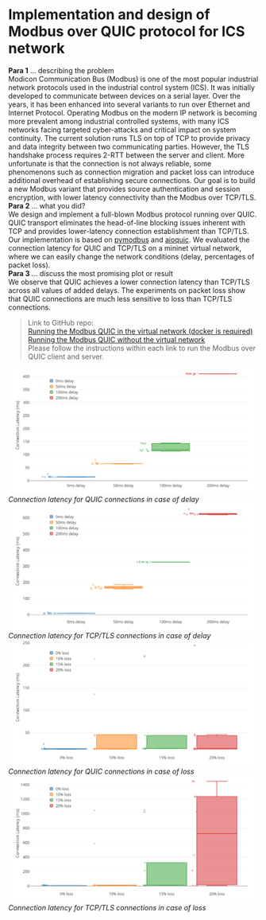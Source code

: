 # Implementation and design of Modbus over QUIC protocol for ICS network

**Para 1** ... describing the problem\
Modicon Communication Bus (Modbus) is one of the most popular industrial network protocols used in the industrial control system (ICS). It was initially developed to communicate between devices on a serial layer. Over the years, it has been enhanced into several variants to run over Ethernet and Internet Protocol.  Operating Modbus on the modern IP network is becoming more prevalent among industrial controlled systems, with many ICS networks facing targeted cyber-attacks and critical impact on system continuity. The current solution runs TLS on top of TCP to provide privacy and data integrity between two communicating parties. However, the TLS handshake process requires 2-RTT between the server and client. More unfortunate is that the connection is not always reliable, some phenomenons such as connection migration and packet loss can introduce additional overhead of establishing secure connections. Our goal is to build a new Modbus variant that provides source authentication and session encryption, with lower latency connectivity than the Modbus over TCP/TLS.\
**Para 2** ... what you did?\
We design and implement a full-blown Modbus protocol running over QUIC. QUIC transport eliminates the head-of-line blocking issues inherent with TCP and provides lower-latency connection establishment than TCP/TLS.  Our implementation is based on [pymodbus](https://pymodbus.readthedocs.io/en/latest/) and [aioquic](https://github.com/aiortc/aioquic). We evaluated the connection latency for QUIC and TCP/TLS on a mininet virtual network, where we can easily change the network conditions (delay, percentages of packet loss).\
**Para 3** ... discuss the most promising plot or result\
We observe that QUIC achieves a lower connection latency than TCP/TLS across all values of added delays.  The experiments on packet loss show that  QUIC connections are much less sensitive to loss than TCP/TLS connections.


> Link to GitHub repo:  
> [Running the Modbus QUIC in the virtual network (docker is required)](https://github.com/CS536-Modbus-QUIC/Modbus_Test_Env)\
> [Running the Modbus QUIC without the virtual network](https://github.com/CS536-Modbus-QUIC/aioquic/tree/main/examples)\
> Please follow the instructions within each link to run the Modbus over QUIC client and server. 






![Connection latency for QUIC connections in case of delay](https://github.com/CS536-Modbus-QUIC/Modbus_Test_Env/blob/main/plots/QUIC_delay_v3.png)
*Connection latency for QUIC connections in case of delay*
![Connection latency for TCP/TLS connections in case of delay](https://github.com/CS536-Modbus-QUIC/Modbus_Test_Env/blob/main/plots/TLS_delay_v3.png)
*Connection latency for TCP/TLS connections in case of delay*
![Connection latency for QUIC connections in case of loss](https://github.com/CS536-Modbus-QUIC/Modbus_Test_Env/blob/main/plots/QUIC_loss_v3.png)
*Connection latency for QUIC connections in case of loss*
![Connection latency for TCP/TLS connections in case of loss](https://github.com/CS536-Modbus-QUIC/Modbus_Test_Env/blob/main/plots/TLS_loss_v3.png)
*Connection latency for TCP/TLS connections in case of loss*
